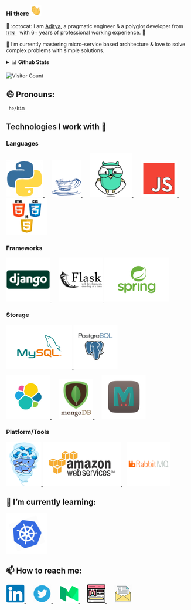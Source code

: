 ### Hi there <img src="https://raw.githubusercontent.com/ABSphreak/ABSphreak/master/gifs/Hi.gif" width="30px">

<!--
**AdityaMisra/AdityaMisra** is a ✨ _special_ ✨ repository because its `README.md` (this file) appears on your GitHub profile.
-->

🔭 :octocat: I am [Aditya](http://adityamisra.com/), a pragmatic engineer & a polyglot developer from [🇮🇳 ](https://en.wikipedia.org/wiki/India)&nbsp; with 6+ years of professional working experience. 🚀

🌱 I’m currently mastering micro-service based architecture & love to solve complex problems with simple solutions.

<details>
     <summary>📊 <b>Github Stats</b></summary>
     <p align="center"> 
          <img src="https://github-readme-stats.vercel.app/api?username=AdityaMisra&show_icons=true&theme=calm" alt="Aditya Misra | Stats" />
</details>

 ![Visitor Count](https://profile-counter.glitch.me/{AdityaMisra}/count.svg)

## 😄 Pronouns:
     he/him

## Technologies I work with :information_desk_person:

### Languages

<p>
   <a href="https://www.python.org/">
     <img src="https://raw.githubusercontent.com/AdityaMisra/AdityaMisra/master/assets/python.gif" height="100">
   </a>&nbsp;&nbsp;&nbsp;&nbsp;
   <a href="https://www.java.com/en/">
     <img src="https://raw.githubusercontent.com/AdityaMisra/AdityaMisra/master/assets/java.gif" height="100">
   </a>&nbsp;&nbsp;&nbsp;&nbsp;
   <a href="https://golang.org/">
     <img src="https://raw.githubusercontent.com/AdityaMisra/AdityaMisra/master/assets/golang.gif" height="120">
   </a>&nbsp;&nbsp;&nbsp;&nbsp;
   <a href="https://www.w3.org/wiki/The_web_standards_model_-_HTML_CSS_and_JavaScript">
     <img src="https://raw.githubusercontent.com/AdityaMisra/AdityaMisra/master/assets/js-javascript.gif" height="100">
   </a>&nbsp;&nbsp;&nbsp;&nbsp;
   <a href="https://www.javascript.com/">
     <img src="https://raw.githubusercontent.com/AdityaMisra/AdityaMisra/master/assets/html-css-js.png" height="100">
   </a>
</p>



### Frameworks

<p>
    <a href="https://www.djangoproject.com/">
        <img src="https://raw.githubusercontent.com/AdityaMisra/AdityaMisra/master/assets/django.png" height="120">
    </a> &nbsp;&nbsp;&nbsp;&nbsp;
    <a href="https://flask.palletsprojects.com/en/1.1.x/">
        <img src="https://raw.githubusercontent.com/AdityaMisra/AdityaMisra/master/assets/flask.png" height="120">
    </a>
    <a href="https://spring.io/projects/spring-boot">
        <img src="https://raw.githubusercontent.com/AdityaMisra/AdityaMisra/master/assets/spring-boot.png" height="120">
    </a>
</p>

### Storage

<p>
    <a href="https://www.mysql.com/">
        <img src="https://raw.githubusercontent.com/AdityaMisra/AdityaMisra/master/assets/mysql.gif" height="120">
    </a>
    <a href="https://www.postgresql.org/">
        <img src="https://raw.githubusercontent.com/AdityaMisra/AdityaMisra/master/assets/postgresql.gif" height="120">
    </a>
</p>

<p>
    <a href="https://www.elastic.co/" rel="nofollow">
        <img src="https://raw.githubusercontent.com/AdityaMisra/AdityaMisra/master/assets/elasticsearch.jpg" height="120">
    </a> &nbsp;&nbsp;&nbsp;&nbsp;
    <a href="https://www.mongodb.com/" rel="nofollow">
        <img src="https://raw.githubusercontent.com/AdityaMisra/AdityaMisra/master/assets/mongo.gif" height="110">
    </a> &nbsp;&nbsp;&nbsp;&nbsp;
    <a href="https://memcached.org/" rel="nofollow">
        <img src="https://raw.githubusercontent.com/AdityaMisra/AdityaMisra/master/assets/memcached.png" height="120">
    </a>
</p>

### Platform/Tools

<p>
    <a href="https://www.docker.com/" rel="nofollow">
        <img src="https://raw.githubusercontent.com/AdityaMisra/AdityaMisra/master/assets/docker.gif" height="120">
    </a>
    <a href="https://aws.amazon.com/" rel="nofollow">
        <img src="https://raw.githubusercontent.com/AdityaMisra/AdityaMisra/master/assets/aws.gif" height="120">
    </a> &nbsp;&nbsp;
    <a href="https://www.rabbitmq.com/" rel="nofollow">
        <img src="https://raw.githubusercontent.com/AdityaMisra/AdityaMisra/master/assets/rabbitmq.png" height="120">
    </a>
</p>

## 🌱 I’m currently learning:
<a href="https://kubernetes.io/" target="_blank" >
    <img src="https://raw.githubusercontent.com/AdityaMisra/AdityaMisra/master/assets/k8s.gif" height="110"/>
</a>

## 📫 How to reach me:
  <a href="https://www.linkedin.com/in/misra-aditya/" target="_blank" >
    <img src="https://raw.githubusercontent.com/AdityaMisra/AdityaMisra/master/assets/_linkedin.png" height="50"/>
  </a>&nbsp;&nbsp;&nbsp;&nbsp;
  <a href="https://twitter.com/realadityamisra" target="_blank" >
    <img src="https://raw.githubusercontent.com/AdityaMisra/AdityaMisra/master/assets/twitter.webp" height="50"/>
  </a>&nbsp;&nbsp;&nbsp;&nbsp;
<a href="https://medium.com/@aditya_misra5" target="_blank" >
    <img src="https://raw.githubusercontent.com/AdityaMisra/AdityaMisra/master/assets/medium.png" height="50"/>
</a>&nbsp;&nbsp;&nbsp;&nbsp;
<a href="https://adityamisra.com" target="_blank" >
    <img src="https://raw.githubusercontent.com/AdityaMisra/AdityaMisra/master/assets/profile.png" height="50"/>
</a>&nbsp;&nbsp;&nbsp;&nbsp;
<a href="mailto:amisra14@yahoo.co.uk" target="_blank" >
    <img src="https://raw.githubusercontent.com/AdityaMisra/AdityaMisra/master/assets/email_me.png" height="50"/>
</a>
